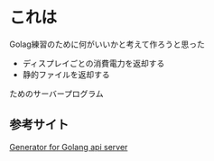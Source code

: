 # これは

Golag練習のために何がいいかと考えて作ろうと思った
- ディスプレイごとの消費電力を返却する
- 静的ファイルを返却する

ためのサーバープログラム

## 参考サイト

[Generator for Golang api server](https://github.com/lon9/go-api-starter)